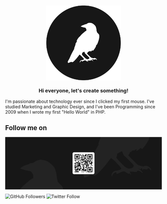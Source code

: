 <link rel="stylesheet" href="/src/style.css">


<p align="center" width="300">
  <a align="center" href="https://kembec.com" target="_blank">
    <img align="center"  src="/src/avatar_dark.png" alt="Kembec.com" style="height: 15rem; width:auto;">
  </a>
  
   <h3 align="center">Hi everyone, let's create something!</h3>
</p>


I'm passionate about technology ever since I clicked my first mouse. I've studied Marketing and Graphic Design, and I've been Programming since 2009 when I wrote my first "Hello World" in PHP.

## Follow me on

<p align="center">
      <img align="center"  src="/src/header_dark.png" alt="Kembec.com">
</p>

![GitHub Followers](https://img.shields.io/github/followers/KembecDev?style=social)
![Twitter Follow](https://img.shields.io/twitter/follow/kembec?style=social)

